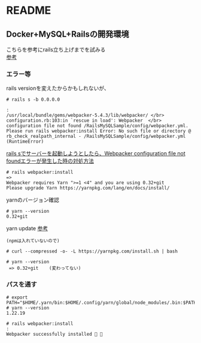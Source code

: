 # README

## Docker+MySQL+Railsの開発環境
こちらを参考にrails立ち上げまでを試みる  
[参考](https://alterbo.jp/blog/ryu3-2106/)


### エラー等
rails versionを変えたからかもしれないが、
```
# rails s -b 0.0.0.0

:
/usr/local/bundle/gems/webpacker-5.4.3/lib/webpacker/ </br>
configuration.rb:103:in `rescue in load': Webpacker  </br>  
configuration file not found /RailsMySQLSample/config/webpacker.yml. 
Please run rails webpacker:install Error: No such file or directory @ rb_check_realpath_internal - /RailsMySQLSample/config/webpacker.yml (RuntimeError)
```
[rails sでサーバーを起動しようとしたら、Webpacker configuration file not foundエラーが発生した時の対処方法](https://qiita.com/yokota02210301/items/46f44af5787a1a492bd4)
```
# rails webpacker:install
=>
Webpacker requires Yarn ">=1 <4" and you are using 0.32+git
Please upgrade Yarn https://yarnpkg.com/lang/en/docs/install/
```
  
yarnのバージョン確認
```
# yarn --version
0.32+git
```
yarn update [参考](https://classic.yarnpkg.com/lang/en/docs/cli/self-update/)

```
(npmは入れていないので)

# curl --compressed -o- -L https://yarnpkg.com/install.sh | bash

# yarn --version
 => 0.32+git    (変わってない)
```
### パスを通す
```
# export PATH="$HOME/.yarn/bin:$HOME/.config/yarn/global/node_modules/.bin:$PATH"
# yarn --version
1.22.19

# rails webpacker:install
:
Webpacker successfully installed 🎉 🍰
```